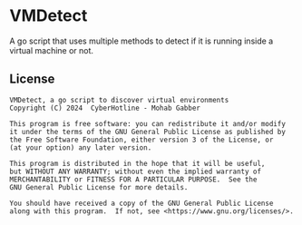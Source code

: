 # VMDetect

A go script that uses multiple methods to detect if it is running inside a virtual machine or not.

## License
```
VMDetect, a go script to discover virtual environments
Copyright (C) 2024  CyberHotline - Mohab Gabber

This program is free software: you can redistribute it and/or modify
it under the terms of the GNU General Public License as published by
the Free Software Foundation, either version 3 of the License, or
(at your option) any later version.

This program is distributed in the hope that it will be useful,
but WITHOUT ANY WARRANTY; without even the implied warranty of
MERCHANTABILITY or FITNESS FOR A PARTICULAR PURPOSE.  See the
GNU General Public License for more details.

You should have received a copy of the GNU General Public License
along with this program.  If not, see <https://www.gnu.org/licenses/>.
```